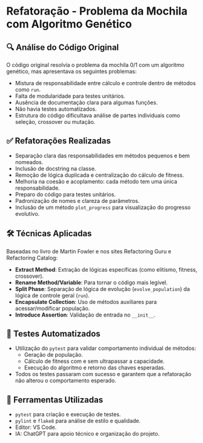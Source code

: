 # Refatoração - Problema da Mochila com Algoritmo Genético

## 🔍 Análise do Código Original

O código original resolvia o problema da mochila 0/1 com um algoritmo genético, mas apresentava os seguintes problemas:

- Mistura de responsabilidade entre cálculo e controle dentro de métodos como `run`.
- Falta de modularidade para testes unitários.
- Ausência de documentação clara para algumas funções.
- Não havia testes automatizados.
- Estrutura do código dificultava análise de partes individuais como seleção, crossover ou mutação.

## ✅ Refatorações Realizadas

- Separação clara das responsabilidades em métodos pequenos e bem nomeados.
- Inclusão de docstring na classe.
- Remoção de lógica duplicada e centralização do cálculo de fitness.
- Melhoria na coesão e acoplamento: cada método tem uma única responsabilidade.
- Preparo do código para testes unitários.
- Padronização de nomes e clareza de parâmetros.
- Inclusão de um método `plot_progress` para visualização do progresso evolutivo.

## 🛠 Técnicas Aplicadas

Baseadas no livro de Martin Fowler e nos sites Refactoring Guru e Refactoring Catalog:

- **Extract Method**: Extração de lógicas específicas (como elitismo, fitness, crossover).
- **Rename Method/Variable**: Para tornar o código mais legível.
- **Split Phase**: Separação de lógica de evolução (`evolve_population`) da lógica de controle geral (`run`).
- **Encapsulate Collection**: Uso de métodos auxiliares para acessar/modificar população.
- **Introduce Assertion**: Validação de entrada no `__init__`.

## 🧪 Testes Automatizados

- Utilização do `pytest` para validar comportamento individual de métodos:
  - Geração de população.
  - Cálculo de fitness com e sem ultrapassar a capacidade.
  - Execução do algoritmo e retorno das chaves esperadas.
- Todos os testes passaram com sucesso e garantem que a refatoração não alterou o comportamento esperado.

## 🔧 Ferramentas Utilizadas

- `pytest` para criação e execução de testes.
- `pylint` e `flake8` para análise de estilo e qualidade.
- Editor: VS Code.
- IA: ChatGPT para apoio técnico e organização do projeto.

